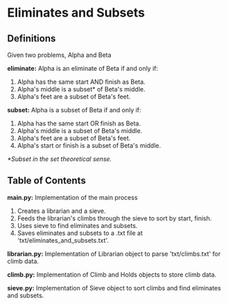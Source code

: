 # Eliminates and Subsets

## Definitions

Given two problems, Alpha and Beta

**eliminate:** Alpha is an eliminate of Beta if and only if:

1. Alpha has the same start AND finish as Beta.
2. Alpha's middle is a subset\* of Beta's middle.
3. Alpha's feet are a subset of Beta's feet.

**subset:** Alpha is a subset of Beta if and only if:

1. Alpha has the same start OR finish as Beta.
2. Alpha's middle is a subset of Beta's middle.
3. Alpha's feet are a subset of Beta's feet.
4. Alpha's start or finish is a subset of Beta's middle.

*\*Subset in the set theoretical sense.*

## Table of Contents

**main.py:** Implementation of the main process

1. Creates a librarian and a sieve.  
2. Feeds the librarian's climbs through the sieve to sort by start, finish.  
3. Uses sieve to find eliminates and subsets.  
4. Saves eliminates and subsets to a .txt file at 'txt/eliminates_and_subsets.txt'.  

**librarian.py:** Implementation of Librarian object to parse 'txt/climbs.txt' for climb data.  

**climb.py:** Implementation of Climb and Holds objects to store climb data.

**sieve.py:** Implementation of Sieve object to sort climbs and find eliminates and subsets.
